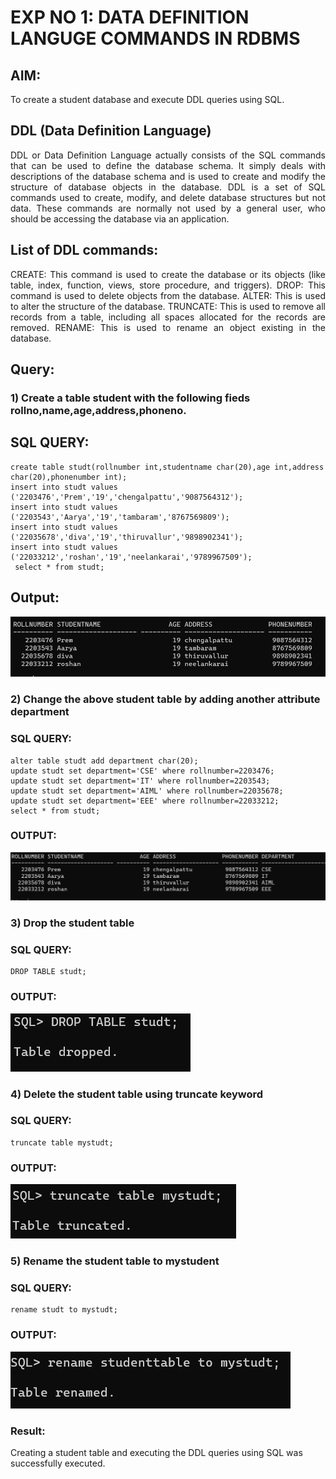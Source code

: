 # EXP NO 1: DATA DEFINITION LANGUGE COMMANDS IN RDBMS

## AIM:
To create a student database and execute DDL queries using SQL.


## DDL (Data Definition Language)
<div align="justify">
DDL or Data Definition Language actually consists of the SQL commands that can be used to define the database schema. It simply deals with descriptions of the database schema and is used to create and modify the structure of database objects in the database. DDL is a set of SQL commands used to create, modify, and delete database structures but not data. These commands are normally not used by a general user, who should be accessing the database via an application.
</div>
 
## List of DDL commands: 
<div align="justify">
CREATE: This command is used to create the database or its objects (like table, index, function, views, store procedure, and triggers).
DROP: This command is used to delete objects from the database.
ALTER: This is used to alter the structure of the database.
TRUNCATE: This is used to remove all records from a table, including all spaces allocated for the records are removed.
RENAME: This is used to rename an object existing in the database.
</div>

## Query:
### 1) Create a table student with the following fieds rollno,name,age,address,phoneno.

## SQL QUERY:
```
create table studt(rollnumber int,studentname char(20),age int,address char(20),phonenumber int);
insert into studt values ('2203476','Prem','19','chengalpattu','9087564312');
insert into studt values ('2203543','Aarya','19','tambaram','8767569809');
insert into studt values ('22035678','diva','19','thiruvallur','9898902341');
insert into studt values ('22033212','roshan','19','neelankarai','9789967509');
 select * from studt;
 ```
## Output:
![Output](exp1-1.png)


### 2) Change the above student table by adding another attribute department

### SQL QUERY: 
```
alter table studt add department char(20);
update studt set department='CSE' where rollnumber=2203476;
update studt set department='IT' where rollnumber=2203543;
update studt set department='AIML' where rollnumber=22035678;
update studt set department='EEE' where rollnumber=22033212;
select * from studt;
```

### OUTPUT:
![Output](exp1-2.png)

### 3) Drop the student table
 
### SQL QUERY: 
```
DROP TABLE studt;
```


### OUTPUT:
![Output](exp1-3.png)

### 4) Delete the student table using truncate keyword

### SQL QUERY: 
```
truncate table mystudt;
```
### OUTPUT:
![Output](exp1-4.png)



### 5) Rename the student table to mystudent

### SQL QUERY: 
```
rename studt to mystudt;
```
### OUTPUT:
![Output](exp1-5.png)

### Result:
Creating a student table and executing the DDL queries using SQL was successfully executed.
